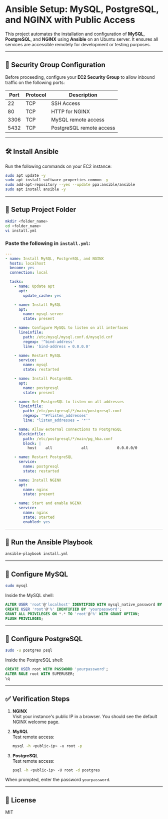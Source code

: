 
# Ansible Setup: MySQL, PostgreSQL, and NGINX with Public Access

This project automates the installation and configuration of **MySQL**, **PostgreSQL**, and **NGINX** using **Ansible** on an Ubuntu server. It ensures all services are accessible remotely for development or testing purposes.

---

## 🔐 Security Group Configuration

Before proceeding, configure your **EC2 Security Group** to allow inbound traffic on the following ports:

| Port | Protocol | Description                  |
|------|----------|------------------------------|
| 22   | TCP      | SSH Access                   |
| 80   | TCP      | HTTP for NGINX               |
| 3306 | TCP      | MySQL remote access          |
| 5432 | TCP      | PostgreSQL remote access     |

---

## 🛠️ Install Ansible

Run the following commands on your EC2 instance:

```bash
sudo apt update -y
sudo apt install software-properties-common -y
sudo add-apt-repository --yes --update ppa:ansible/ansible
sudo apt install ansible -y
```

---

## 📁 Setup Project Folder

```bash
mkdir <folder_name>
cd <folder_name>
vi install.yml
```

### Paste the following in `install.yml`:

```yaml
---
- name: Install MySQL, PostgreSQL, and NGINX
  hosts: localhost
  become: yes
  connection: local

  tasks:
    - name: Update apt
      apt:
        update_cache: yes

    - name: Install MySQL
      apt:
        name: mysql-server
        state: present

    - name: Configure MySQL to listen on all interfaces
      lineinfile:
        path: /etc/mysql/mysql.conf.d/mysqld.cnf
        regexp: '^bind-address'
        line: 'bind-address = 0.0.0.0'

    - name: Restart MySQL
      service:
        name: mysql
        state: restarted

    - name: Install PostgreSQL
      apt:
        name: postgresql
        state: present

    - name: Set PostgreSQL to listen on all addresses
      lineinfile:
        path: /etc/postgresql/*/main/postgresql.conf
        regexp: '^#?listen_addresses'
        line: "listen_addresses = '*'"

    - name: Allow external connections to PostgreSQL
      blockinfile:
        path: /etc/postgresql/*/main/pg_hba.conf
        block: |
          host    all             all             0.0.0.0/0               md5

    - name: Restart PostgreSQL
      service:
        name: postgresql
        state: restarted

    - name: Install NGINX
      apt:
        name: nginx
        state: present

    - name: Start and enable NGINX
      service:
        name: nginx
        state: started
        enabled: yes
```

---

## 🚀 Run the Ansible Playbook

```bash
ansible-playbook install.yml
```

---

## 🧩 Configure MySQL

```bash
sudo mysql
```

Inside the MySQL shell:

```sql
ALTER USER 'root'@'localhost' IDENTIFIED WITH mysql_native_password BY 'yourpassword';
CREATE USER 'root'@'%' IDENTIFIED BY 'yourpassword';
GRANT ALL PRIVILEGES ON *.* TO 'root'@'%' WITH GRANT OPTION;
FLUSH PRIVILEGES;
```

---

## 🧩 Configure PostgreSQL

```bash
sudo -u postgres psql
```

Inside the PostgreSQL shell:

```sql
CREATE USER root WITH PASSWORD 'yourpassword';
ALTER ROLE root WITH SUPERUSER;
\q
```

---

## ✅ Verification Steps

1. **NGINX**  
   Visit your instance's public IP in a browser. You should see the default NGINX welcome page.

2. **MySQL**  
   Test remote access:
   ```bash
   mysql -h <public-ip> -u root -p
   ```

3. **PostgreSQL**  
   Test remote access:
   ```bash
   psql -h <public-ip> -U root -d postgres
   ```

When prompted, enter the password `yourpassword`.

---

## 📄 License

MIT
